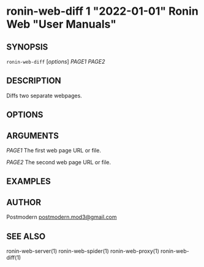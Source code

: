 # ronin-web-diff 1 "2022-01-01" Ronin Web "User Manuals"

## SYNOPSIS

`ronin-web-diff` [*options*] *PAGE1* *PAGE2*

## DESCRIPTION

Diffs two separate webpages.

## OPTIONS

## ARGUMENTS

*PAGE1*
  The first web page URL or file.

*PAGE2*
  The second web page URL or file.

## EXAMPLES

## AUTHOR

Postmodern <postmodern.mod3@gmail.com>

## SEE ALSO

ronin-web-server(1) ronin-web-spider(1) ronin-web-proxy(1) ronin-web-diff(1)
